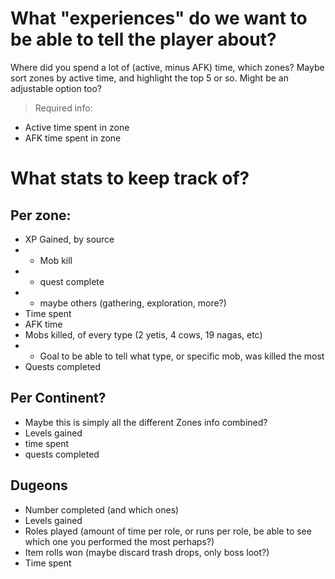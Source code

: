

What "experiences" do we want to be able to tell the player about?
==================================================================

Where did you spend a lot of (active, minus AFK) time, which zones?
Maybe sort zones by active time, and highlight the top 5 or so.
Might be an adjustable option too?

>Required info:

* Active time spent in zone
* AFK time spent in zone






# What stats to keep track of?


## Per zone:
* XP Gained, by source
* * Mob kill
* * quest complete
* * maybe others (gathering, exploration, more?)
* Time spent
* AFK time
* Mobs killed, of every type (2 yetis, 4 cows, 19 nagas, etc)
* * Goal to be able to tell what type, or specific mob, was killed the most
* Quests completed

## Per Continent?
* Maybe this is simply all the different Zones info combined?
* Levels gained
* time spent
* quests completed

## Dugeons
* Number completed (and which ones)
* Levels gained
* Roles played (amount of time per role, or runs per role, be able to see which one you performed the most perhaps?)
* Item rolls won (maybe discard trash drops, only boss loot?)
* Time spent



